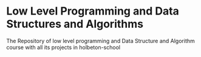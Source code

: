 # Low Level Programming and Data Structures and Algorithms
The Repository of low level programming and Data Structure and Algorithm course with all its projects in holbeton-school
